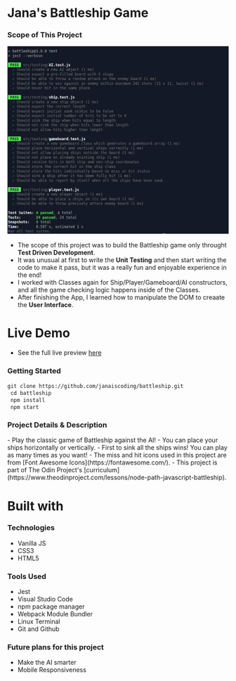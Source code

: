<h1> Jana's Battleship Game </h1>

<h3> Scope of This Project </h3>

![My BattleShip Project Tests](src/assets/Inder/my-unit-tests.png)

- The scope of this project was to build the Battleship game only throught **Test Driven Development**.
- It was unusual at first to write the **Unit Testing** and then start writing the code to make it pass, but it was a really fun and enjoyable experience in the end!
- I worked with Classes again for Ship/Player/Gameboard/AI constructors, and all the game checking logic happens inside of the Classes.
- After finishing the App, I learned how to manipulate the DOM to creaate the **User Interface**.

# Live Demo

- See the full live preview [here](https://janaiscoding.github.io/battleship/)

<h3> Getting Started </h3>

```
git clone https://github.com/janaiscoding/battleship.git
 cd battleship
 npm install
 npm start
```

<h3> Project Details & Description </h3>
- Play the classic game of Battleship against the AI!
- You can place your ships horizontally or vertically.
- First to sink all the ships wins! You can play as many times as you want! 
- The miss and hit icons used in this project are from [Font Awesome Icons](https://fontawesome.com/).
- This project is part of The Odin Project's [curriculum](https://www.theodinproject.com/lessons/node-path-javascript-battleship).

<h1> Built with </h1>

<h3> Technologies </h3>

- Vanilla JS
- CSS3
- HTML5

<h3> Tools Used </h3>

- Jest
- Visual Studio Code
- npm package manager
- Webpack Module Bundler
- Linux Terminal
- Git and Github

<h3> Future plans for this project </h3>

- Make the AI smarter
- Mobile Responsiveness
